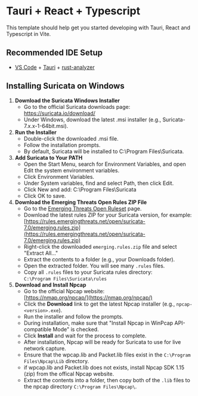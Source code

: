 # Tauri + React + Typescript

This template should help get you started developing with Tauri, React and Typescript in Vite.

## Recommended IDE Setup

- [VS Code](https://code.visualstudio.com/) + [Tauri](https://marketplace.visualstudio.com/items?itemName=tauri-apps.tauri-vscode) + [rust-analyzer](https://marketplace.visualstudio.com/items?itemName=rust-lang.rust-analyzer)

## Installing Suricata on Windows

1. **Download the Suricata Windows Installer**
    - Go to the official Suricata downloads page:
    https://suricata.io/download/
    - Under Windows, download the latest .msi installer (e.g., Suricata-7.x.x-1-64bit.msi).
2. **Run the Installer**
    - Double-click the downloaded .msi file.
    - Follow the installation prompts.
    - By default, Suricata will be installed to C:\Program Files\Suricata.
3. **Add Suricata to Your PATH**
    - Open the Start Menu, search for Environment Variables, and open Edit the system environment variables.
    - Click Environment Variables.
    - Under System variables, find and select Path, then click Edit.
    - Click New and add:
        C:\Program Files\Suricata
    - Click OK to save.
4. **Download the Emerging Threats Open Rules ZIP File**
    - Go to the [Emerging Threats Open Ruleset](https://rules.emergingthreats.net/open/suricata/) page.
    - Download the latest rules ZIP for your Suricata version, for example:  
      [https://rules.emergingthreats.net/open/suricata-7.0/emerging.rules.zip](https://rules.emergingthreats.net/open/suricata-7.0/emerging.rules.zip)
    - Right-click the downloaded `emerging.rules.zip` file and select "Extract All..."
    - Extract the contents to a folder (e.g., your Downloads folder).
    - Open the extracted folder. You will see many `.rules` files.
    - Copy all `.rules` files to your Suricata rules directory:  
      `C:\Program Files\Suricata\rules`
5. **Download and Install Npcap**
    - Go to the official Npcap website:  
      [https://nmap.org/npcap/](https://nmap.org/npcap/)
    - Click the **Download** link to get the latest Npcap installer (e.g., `npcap-<version>.exe`).
    - Run the installer and follow the prompts.
    - During installation, make sure that "Install Npcap in WinPcap API-compatible Mode" is checked.
    - Click **Install** and wait for the process to complete.
    - After installation, Npcap will be ready for Suricata to use for live network capture.
    - Ensure that the wpcap.lib and Packet.lib files exist in the `C:\Program Files\Npcap\Lib` directory.
    - if wpcap.lib and Packet.lib does not exists, install Npcap SDK 1.15 (zip) from the offical Npcap website.
    - Extract the contents into a folder, then copy both of the `.lib` files to the npcap directory `C:\Program Files\Npcap\`.